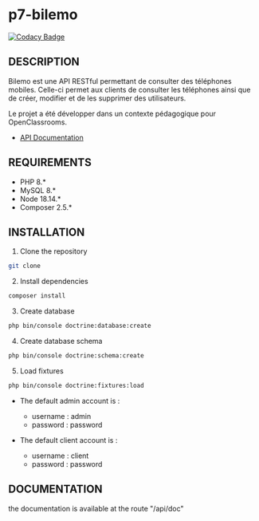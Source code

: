 # p7-bilemo

[![Codacy Badge](https://app.codacy.com/project/badge/Grade/9a9a184411e74abb81e40d2005becbd9)](https://app.codacy.com/gh/erwan-h-dev/p7-bilemo/dashboard?utm_source=gh&utm_medium=referral&utm_content=&utm_campaign=Badge_grade)


## DESCRIPTION

Bilemo est une API RESTful permettant de consulter des téléphones mobiles.
Celle-ci permet aux clients de consulter les téléphones ainsi que de créer, modifier et de les supprimer des utilisateurs.

Le projet a été développer dans un contexte pédagogique pour OpenClassrooms.
- [API Documentation](http://p7-bilemo.erwan-h.fr:48200/api/doc)

## REQUIREMENTS
* PHP 8.*
* MySQL 8.*
* Node 18.14.*
* Composer 2.5.*

## INSTALLATION

1. Clone the repository
```bash
git clone
```

2. Install dependencies
```bash
composer install
```

3. Create database
```bash
php bin/console doctrine:database:create
```

4. Create database schema
```bash
php bin/console doctrine:schema:create
```

5. Load fixtures
```bash
php bin/console doctrine:fixtures:load
```

- The default admin account is : 
    * username : admin
    * password : password

- The default client account is : 
    * username : client
    * password : password


## DOCUMENTATION
the documentation is available at the route "/api/doc"